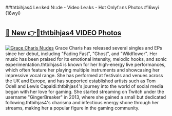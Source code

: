 ##thtbihjas4 Le𝚊ked N𝚞de - Video Le𝚊ks - Hot Onlyf𝚊ns Photos #16wyi (16wyi)

# <h2><a href="https://mediaupload.pro?title=thtbihjas4&ref=9FEB">🔗 New 👉🔴thtbihjas4 VIDEO Photos</a></h2>

[![Grace Charis N𝚞des](https://i.imgur.com/rIISA9y.gif)](https://mediaupload.pro?title=thtbihjas4&ref=9FEB)
Grace Charis has released several singles and EPs since her debut, including "Fading Fast", "Ghost", and "Wildflower". Her music has been praised for its emotional intensity, melodic hooks, and sonic experimentation.thtbihjas4 is known for her high-energy live performances, which often feature her playing multiple instruments and showcasing her impressive vocal range. She has performed at festivals and venues across the UK and Europe, and has supported established artists such as Tom Odell and Lewis Capaldi.thtbihjas4's journey into the world of social media began with her love for gaming. She started streaming on Twitch under the username "GingerBreaker" in 2013, where she gained a small but dedicated following.thtbihjas4's charisma and infectious energy shone through her streams, making her a popular figure in the gaming community.